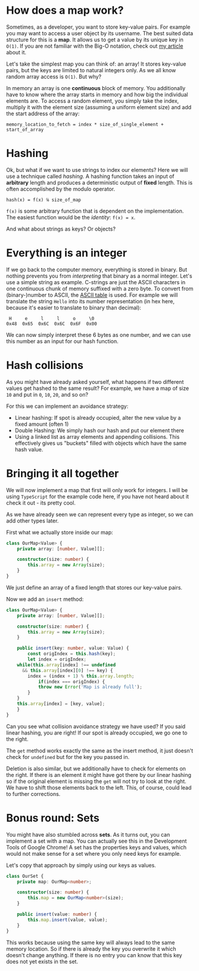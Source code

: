 # How does a map work?

Sometimes, as a developer, you want to store key-value pairs. For example you may want to access a user object by its username. The best suited data structure for this is a **map**. It allows us to get a value by its unique key in `O(1)`. If you are not familiar with the Big-O notation, check out [my article]() about it.

Let's take the simplest map you can think of: an array! It stores key-value pairs, but the keys are limited to natural integers only. As we all know random array access is `O(1)`. But why?

In memory an array is one **continuous** block of memory. You additionally have to know where the array starts in memory and how big the individual elements are. To access a random element, you simply take the index, multiply it with the element size (assuming a uniform element size) and add the start address of the array:
```
memory_location_to_fetch = index * size_of_single_element + start_of_array
```
<!-- Pseudocode or valid c style hmm -->

# Hashing

Ok, but what if we want to use strings to index our elements? Here we will use a technique called _hashing_. A hashing function takes an input of **arbitrary** length and produces a deterministic output of **fixed** length. This is often accomplished by the modulo operator.

```
hash(x) = f(x) ℅ size_of_map
```
`f(x)` is some arbitrary function that is dependent on the implementation. The easiest function would be the *identity*: `f(x) = x`.

And what about strings as keys? Or objects?

# Everything is an integer

If we go back to the computer memory, everything is stored in binary. But nothing prevents you from *interpreting* that binary as a normal integer. Let's use a simple string as example. C-strings are just the ASCII characters in one continuous chunk of memory suffixed with a zero byte. To convert from (binary-)number to ASCII, the [ASCII table](http://www.asciitable.com/) is used. For example we will translate the string `Hello` into its number representation (in hex here, because it's easier to translate to binary than decimal):
```
 H     e     l     l     o     \0
0x48  0x65  0x6C  0x6C  0x6F  0x00
```
We can now simply interpret these 6 bytes as one number, and we can use this number as an input for our hash function.

# Hash collisions

As you might have already asked yourself, what happens if two different values get hashed to the same result? For example, we have a map of size `10` and put in `0`, `10`, `20`, and so on?

For this we can implement an avoidance strategy:
- Linear hashing: If spot is already occupied, alter the new value by a fixed amount (often 1)
- Double Hashing: We simply hash our hash and put our element there
- Using a linked list as array elements and appending collisions. This effectively gives us "buckets" filled with objects which have the same hash value.

# Bringing it all together

We will now implement a map that first will only work for integers. I will be using `TypeScript` for the example code here, if you have not heard about it check it out - its pretty cool.

As we have already seen we can represent every type as integer, so we can add other types later.

First what we actually store inside our map:
```ts
class OurMap<Value> {
    private array: [number, Value][];

    constructor(size: number) {
        this.array = new Array(size);
    }
}
```
We just define an array of a fixed length that stores our key-value pairs.

Now we add an `insert` method:
```ts
class OurMap<Value> {
    private array: [number, Value][];

    constructor(size: number) {
        this.array = new Array(size);
    }

    public insert(key: number, value: Value) {
        const origIndex = this.hash(key);
        let index = origIndex;
	while(this.array[index] !== undefined
	  && this.array[index][0] !== key) {
	    index = (index + 1) % this.array.length;
            if(index === origIndex) {
	        throw new Error('Map is already full');
	    }
	}
	this.array[index] = [key, value];
    }
}
```
Can you see what collision avoidance strategy we have used? If you said linear hashing, you are right! If our spot is already occupied, we go one to the right. 

The `get` method works exactly the same as the insert method, it just doesn't check for `undefined` but for the key you passed in.

Deletion is also similar, but we additionally have to check for elements on the right. If there is an element it might have got there by our linear hashing so if the original element is missing the `get` will not try to look at the right. We have to shift those elements back to the left. This, of course, could lead to further corrections.

# Bonus round: Sets

You might have also stumbled across **sets**. As it turns out, you can implement a set with a map. You can actually see this in the Development Tools of Google Chrome! A set has the properties keys and values, which would not make sense for a set where you only need keys for example. <!--- Please clarify this sentence -->

Let's copy that approach by simply using our keys as values.
```ts
class OurSet {
    private map: OurMap<number>;

    constructor(size: number) {
        this.map = new OurMap<number>(size);
    }

    public insert(value: number) {
        this.map.insert(value, value);
    }
}
```

This works because using the same key will always lead to the same memory location. So if there is already the key you overwrite it which doesn't change anything. If there is no entry you can know that this key does not yet exists in the set.

<!--- Maybe add a nice finishing thought or a lookout on whats to come -->
<!--- Also consider talking about bucket hashing -->
<!--- Definitely compare complexity in space and time for insert/get/remove for map--array--singlelist, maybe chapter "Tradeoffs"-->